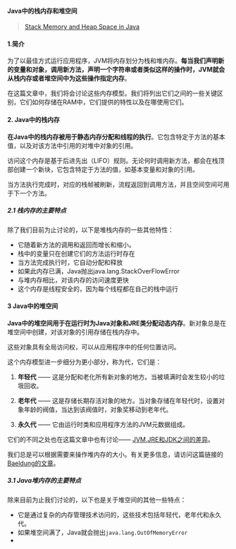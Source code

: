 #### Java中的栈内存和堆空间

> [Stack Memory and Heap Space in Java](https://www.baeldung.com/java-stack-heap)

#### 1.简介

为了以最佳方式运行应用程序，JVM将内存划分为栈和堆内存。**每当我们声明新的变量和对象，调用新方法，声明一个字符串或者类似这样的操作时，JVM就会从栈内存或者堆空间中为这些操作指定内存**。

在这篇文章中，我们将会讨论这些内存模型。我们将列出它们之间的一些关键区别，它们如何存储在RAM中，它们提供的特性以及在哪使用它们。

#### 2. Java中的栈内存

**在Java中的栈内存被用于静态内存分配和线程的执行**。它包含特定于方法的基本值，以及对该方法中引用的对堆中对象的引用。

访问这个内存是基于后进先出（LIFO）规则。无论何时调用新方法，都会在栈顶部创建一个新块，它包含特定于方法的值，如基本变量和对象的引用。

当方法执行完成时，对应的栈帧被刷新，流程返回到调用方法，并且空间空间可用于下一个方法。

##### 2.1 栈内存的主要特点

除了我们目前为止讨论的，以下是堆栈内存的一些其他特性：

+ 它随着新方法的调用和返回而增长和缩小。
+ 栈中的变量只在创建它们的方法运行时存在
+ 当方法完成执行时，它自动分配和释放
+ 如果此内存已满，Java抛出java.lang.StackOverFlowError
+ 与堆内存相比，对该内存的访问速度更快
+ 这个内存是线程安全的，因为每个线程都在自己的栈中运行

#### 3 Java中的堆空间

**Java中的堆空间用于在运行时为Java对象和JRE类分配动态内存**。新对象总是在堆空间中创建，对该对象的引用存储在栈内存中。

这些对象具有全局访问权，可以从应用程序中的任何位置访问。

这个内存模型进一步细分为更小部分，称为代，它们是：

1. **年轻代** —— 这是分配和老化所有新对象的地方。当被填满时会发生较小的垃圾回收。

2. **老年代** —— 这是存储长期存活对象的地方。当对象存储在年轻代时，设置对象年龄的阀值，当达到该阀值时，对象奖移动到老年代。

3. **永久代** —— 它由运行时类和应用程序方法的JVM元数据组成。

它们的不同之处也在这篇文章中也有讨论—— [JVM,JRE和JDK之间的差异](https://www.baeldung.com/jvm-vs-jre-vs-jdk)。

我们总是可以根据需要来操作堆内存的大小。有关更多信息，请访问这篇链接的[Baeldung的文章](https://www.baeldung.com/jvm-parameters)。

##### 3.1 Java堆内存的主要特点

除来目前为止我们讨论的，以下也是关于堆空间的其他一些特点：

+ 它是通过复杂的内存管理技术访问的，这些技术包括年轻代，老年代和永久代。
+ 如果堆空间满了，Java就会抛出`java.lang.OutOfMemoryError`
+ 





